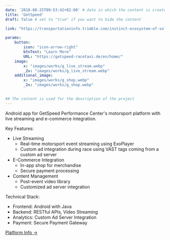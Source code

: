 ```yaml
---
date: '2018-08-25T09:53:42+02:00' # date in which the content is created - defaults to "today"
title: 'GetSpeed'
draft: false # set to "true" if you want to hide the content 

link: "https://transportationinfo.trimble.com/instinct-ecosystem-of-solutions/"

params:
    button:
        icon: "icon-arrow-right"
        btnText: "Learn More"
        URL: "https://getspeed-racetaxi.de/en/home/"
    image:  
        x: "images/works/g_live_stream.webp"
        _2x: "images/works/g_live_stream.webp"
    additional_image:
        x: "images/works/g_shop.webp"
        _2x: "images/works/g_shop.webp"
    

## The content is used for the description of the project
---
```


Android app for GetSpeed Performance Center's motorsport platform with live streaming and e-commerce integration.

Key Features:
- Live Streaming
  * Real-time motorsport event streaming using ExoPlayer
  * Custom ad integration during race using VAST tags coming from a custom ad server
- E-Commerce Integration
  * In-app shop for merchandise
  * Secure payment processing
- Content Management
  * Post-event video library
  * Customized ad server integration

Technical Stack:
- Frontend: Android with Java
- Backend: RESTful APIs, Video Streaming
- Analytics: Custom Ad Server Integration
- Payment: Secure Payment Gateway

[Platform Info →](https://getspeed-racetaxi.de/en/home/)

